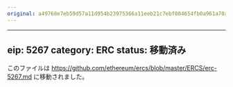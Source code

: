 ```yaml
---
original: a49768e7eb59d57a11d954b23975366a11eeb21c7ebf084654fb0a961a70a9d8
---
```


---
eip: 5267
category: ERC
status: 移動済み
---

このファイルは https://github.com/ethereum/ercs/blob/master/ERCS/erc-5267.md に移動されました。